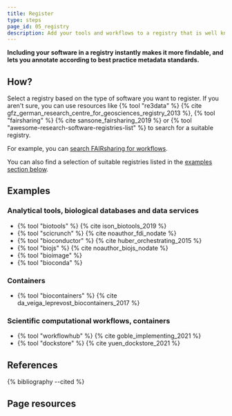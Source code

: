 ```yaml
---
title: Register
type: steps
page_id: 05_registry
description: Add your tools and workflows to a registry that is well known and best practice.
---
```



**Including your software in a registry instantly makes it more findable, and lets you annotate according to best practice metadata standards.**


## How?

Select a registry based on the type of software you want to register. If you aren't sure, you can use resources like {% tool "re3data" %} {% cite gfz_german_research_centre_for_geosciences_registry_2013 %}, {% tool "fairsharing" %} {% cite sansone_fairsharing_2019 %} or {% tool "awesome-research-software-registries-list" %} to search for a suitable registry.

For example, you can [search FAIRsharing for workflows](https://fairsharing.org/search?fairsharingRegistry=Database&q=workflows).

You can also find a selection of suitable registries listed in the [examples section below](#examples).


## Examples

### Analytical tools, biological databases and data services

- {% tool "biotools" %} {% cite ison_biotools_2019 %}
- {% tool "scicrunch" %} {% cite noauthor_fdi_nodate %}
- {% tool "bioconductor" %} {% cite huber_orchestrating_2015 %}
- {% tool "biojs" %} {% cite noauthor_biojs_nodate %}
- {% tool "bioimage" %} 
- {% tool "bioconda" %} 


### Containers

- {% tool "biocontainers" %} {% cite da_veiga_leprevost_biocontainers_2017 %}


### Scientific computational workflows, containers 

- {% tool "workflowhub" %} {% cite goble_implementing_2021 %}
- {% tool "dockstore" %} {% cite yuen_dockstore_2021 %}


## References

{% bibliography --cited %}


## Page resources

